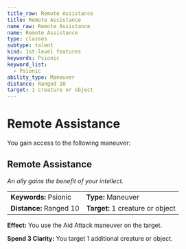```yaml
---
title_raw: Remote Assistance
title: Remote Assistance
name_raw: Remote Assistance
name: Remote Assistance
type: classes
subtype: talent
kind: 1st-level features
keywords: Psionic
keyword_list:
  - Psionic
ability_type: Maneuver
distance: Ranged 10
target: 1 creature or object
---
```


# Remote Assistance

You gain access to the following maneuver:

## Remote Assistance

*An ally gains the benefit of your intellect.*

|                         |                                  |
| :---------------------- | :------------------------------- |
| **Keywords:** Psionic   | **Type:** Maneuver               |
| **Distance:** Ranged 10 | **Target:** 1 creature or object |

**Effect:** You use the Aid Attack maneuver on the target.

**Spend 3 Clarity:** You target 1 additional creature or object.
